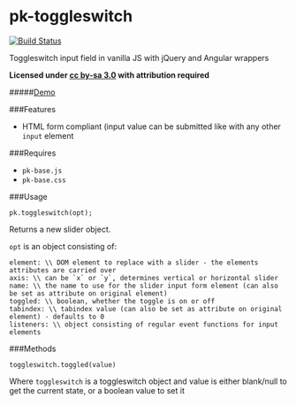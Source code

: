 
pk-toggleswitch
========

[![Build Status](https://travis-ci.org/sw4/pk-toggleswitch.svg?branch=master)](https://travis-ci.org/sw4/pk-toggleswitch)

Toggleswitch input field in vanilla JS with jQuery and Angular wrappers

**Licensed under [cc by-sa 3.0](http://creativecommons.org/licenses/by-sa/3.0/) with attribution required**

#####[Demo](http://sw4.github.io/pk-toggleswitch/)

###Features

- HTML form compliant (input value can be submitted like with any other `input` element

###Requires

- `pk-base.js`
- `pk-base.css`


###Usage

`pk.toggleswitch(opt);`

Returns a new slider object.

`opt` is an object consisting of:

```
element: \\ DOM element to replace with a slider - the elements attributes are carried over
axis: \\ can be `x` or `y`, determines vertical or horizontal slider
name: \\ the name to use for the slider input form element (can also be set as attribute on original element)
toggled: \\ boolean, whether the toggle is on or off
tabindex: \\ tabindex value (can also be set as attribute on original element) - defaults to 0
listeners: \\ object consisting of regular event functions for input elements
```

###Methods

`toggleswitch.toggled(value)`

Where `toggleswitch` is a toggleswitch object and value is either blank/null to get the current state, or a boolean value to set it


